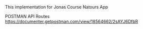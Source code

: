 This implementation for Jonas Course Natours App

POSTMAN API Routes https://documenter.getpostman.com/view/18564662/2sAYJ6DfbR
